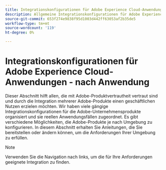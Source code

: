 ```yaml
---
title: Integrationskonfigurationen für Adobe Experience Cloud-Anwendungen - nach Produkt
description: Allgemeine Integrationskonfigurationen für Adobe Experience Cloud-Anwendungen, organisiert nach Produkten.
source-git-commit: 653f274e9838f95d1003d442ff63053af2b35de5
workflow-type: tm+mt
source-wordcount: '119'
ht-degree: 0%

---
```



# Integrationskonfigurationen für Adobe Experience Cloud-Anwendungen - nach Anwendung

Dieser Abschnitt hilft allen, die mit Adobe-Produktvertrautheit vertraut sind und durch die Integration mehrerer Adobe-Produkte einen geschäftlichen Nutzen erzielen möchten.  Wir haben viele gängige Integrationskonfigurationen für die Adobe-Unternehmensprodukte organisiert und sie reellen Anwendungsfällen zugeordnet.  Es gibt verschiedene Möglichkeiten, die Adobe-Produkte je nach Umgebung zu konfigurieren.  In diesem Abschnitt erhalten Sie Anleitungen, die Sie bereitstellen oder ändern können, um die Anforderungen Ihrer Umgebung zu erfüllen.

>[!NOTE]
>
>Verwenden Sie die Navigation nach links, um die für Ihre Anforderungen geeignete Integration zu finden.

